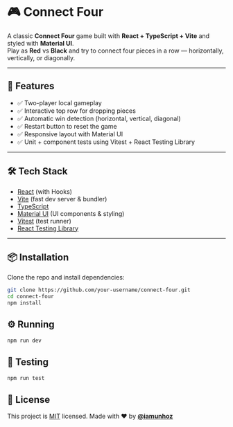 # 🎮 Connect Four

A classic **Connect Four** game built with **React + TypeScript + Vite** and styled with **Material UI**.  
Play as **Red** vs **Black** and try to connect four pieces in a row — horizontally, vertically, or diagonally.

---

## 🚀 Features

- ✅ Two-player local gameplay  
- ✅ Interactive top row for dropping pieces  
- ✅ Automatic win detection (horizontal, vertical, diagonal)  
- ✅ Restart button to reset the game  
- ✅ Responsive layout with Material UI  
- ✅ Unit + component tests using Vitest + React Testing Library  

---

## 🛠 Tech Stack

- [React](https://react.dev/) (with Hooks)  
- [Vite](https://vitejs.dev/) (fast dev server & bundler)  
- [TypeScript](https://www.typescriptlang.org/)  
- [Material UI](https://mui.com/) (UI components & styling)  
- [Vitest](https://vitest.dev/) (test runner)  
- [React Testing Library](https://testing-library.com/docs/react-testing-library/intro/)  

---

## 📦 Installation

Clone the repo and install dependencies:

```bash
git clone https://github.com/your-username/connect-four.git
cd connect-four
npm install
```

## ⚙️ Running

```bash
npm run dev
```

## 🧪 Testing

```bash
npm run test
```


## 📝 License

This project is [MIT](https://github.com/your-username/connect-four/blob/main/LICENSE) licensed.
Made with ❤️ by [**@iamunhoz**](https://github.com/iamunhoz) 


